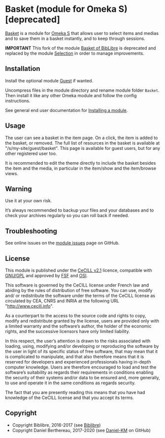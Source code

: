 Basket (module for Omeka S) [deprecated]
===========================

[Basket] is a module for [Omeka S] that allows user to select items and medias
and to save them in a basket instantly, and to keep through sessions.

**IMPORTANT**
This fork of the module [Basket of BibLibre] is deprecated and replaced by the
module [Selection] in order to manage improvements.


Installation
------------

Install the optional module [Guest] if wanted.

Uncompress files in the module directory and rename module folder `Basket`.
Then install it like any other Omeka module and follow the config instructions.

See general end user documentation for [Installing a module].


Usage
-----

The user can see a basket in the item page. On a click, the item is added to the
basket, or removed. The full list of resources in the basket is available at
"/s/my-site/guest/basket". This page is available for guest users, but for any
other registered user too.

It is recommended to edit the theme directly to include the basket besides the
item and the media, in particular in the item/show and the item/browse views.


Warning
-------

Use it at your own risk.

It’s always recommended to backup your files and your databases and to check
your archives regularly so you can roll back if needed.


Troubleshooting
---------------

See online issues on the [module issues] page on GitHub.


License
-------

This module is published under the [CeCILL v2.1] licence, compatible with
[GNU/GPL] and approved by [FSF] and [OSI].

This software is governed by the CeCILL license under French law and abiding by
the rules of distribution of free software. You can use, modify and/ or
redistribute the software under the terms of the CeCILL license as circulated by
CEA, CNRS and INRIA at the following URL "http://www.cecill.info".

As a counterpart to the access to the source code and rights to copy, modify and
redistribute granted by the license, users are provided only with a limited
warranty and the software’s author, the holder of the economic rights, and the
successive licensors have only limited liability.

In this respect, the user’s attention is drawn to the risks associated with
loading, using, modifying and/or developing or reproducing the software by the
user in light of its specific status of free software, that may mean that it is
complicated to manipulate, and that also therefore means that it is reserved for
developers and experienced professionals having in-depth computer knowledge.
Users are therefore encouraged to load and test the software’s suitability as
regards their requirements in conditions enabling the security of their systems
and/or data to be ensured and, more generally, to use and operate it in the same
conditions as regards security.

The fact that you are presently reading this means that you have had knowledge
of the CeCILL license and that you accept its terms.


Copyright
---------

* Copyright Biblibre, 2016-2017 (see [Biblibre])
* Copyright Daniel Berthereau, 2017-2020 (see [Daniel-KM] on GitHub)


[Basket]: https://github.com/Daniel-KM/Omeka-S-module-Basket
[Omeka S]: https://omeka.org/s
[Guest]: https://github.com/Daniel-KM/Omeka-S-module-Guest
[Basket of BibLibre]: https://github.com/BibLibre/Omeka-S-module-Basket
[Selection]: https://github.com/Daniel-KM/Omeka-S-module-Selection
[Installing a module]: http://dev.omeka.org/docs/s/user-manual/modules/#installing-modules
[module issues]: https://github.com/Daniel-KM/Omeka-S-module-Basket/issues
[CeCILL v2.1]: https://www.cecill.info/licences/Licence_CeCILL_V2.1-en.html
[GNU/GPL]: https://www.gnu.org/licenses/gpl-3.0.html
[FSF]: https://www.fsf.org
[OSI]: http://opensource.org
[Biblibre]: https://github.com/biblibre
[Daniel-KM]: https://github.com/Daniel-KM "Daniel Berthereau"
